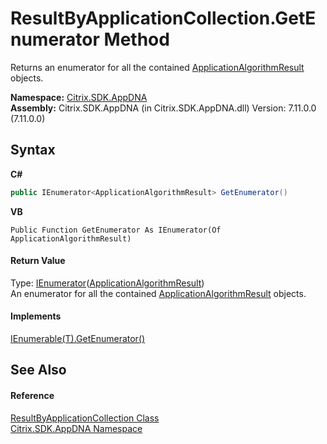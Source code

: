 # ResultByApplicationCollection.GetEnumerator Method 
 

Returns an enumerator for all the contained <a href="ab7fa855-8fef-a95f-332f-69196709e022">ApplicationAlgorithmResult</a> objects.

**Namespace:**&nbsp;[Citrix.SDK.AppDNA](index.md)<br />**Assembly:**&nbsp;Citrix.SDK.AppDNA (in Citrix.SDK.AppDNA.dll) Version: 7.11.0.0 (7.11.0.0)

## Syntax

**C#**
```csharp
public IEnumerator<ApplicationAlgorithmResult> GetEnumerator()
```

**VB**
```vbnet
Public Function GetEnumerator As IEnumerator(Of ApplicationAlgorithmResult)
```


#### Return Value
Type: <a href="http://msdn2.microsoft.com/en-us/library/78dfe2yb" target="_blank">IEnumerator</a>(<a href="ab7fa855-8fef-a95f-332f-69196709e022">ApplicationAlgorithmResult</a>)<br />An enumerator for all the contained <a href="ab7fa855-8fef-a95f-332f-69196709e022">ApplicationAlgorithmResult</a> objects.

#### Implements
<a href="http://msdn2.microsoft.com/en-us/library/s793z9y2" target="_blank">IEnumerable(T).GetEnumerator()</a><br />

## See Also


#### Reference
<a href="7d0be524-a2d0-7a32-3250-8169fc2b8115">ResultByApplicationCollection Class</a><br /><a href="fe2d265b-410b-8b11-1eb4-a790e0b062bf">Citrix.SDK.AppDNA Namespace</a><br />
